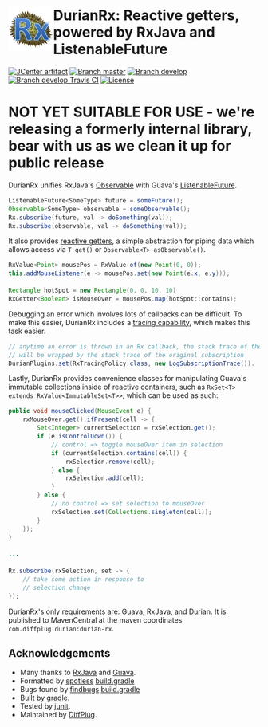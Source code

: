 # <img align="left" src="durian-rx.png"> DurianRx: Reactive getters, powered by RxJava and ListenableFuture

[![JCenter artifact](https://img.shields.io/badge/mavenCentral-com.diffplug.durian%3Adurian--rx-blue.svg)](https://bintray.com/diffplug/opensource/durian-rx/view)
[![Branch master](http://img.shields.io/badge/master-1.0-lightgrey.svg)](https://github.com/diffplug/durian-rx/releases/latest)
[![Branch develop](http://img.shields.io/badge/develop-1.1--SNAPSHOT-lightgrey.svg)](https://github.com/diffplug/durian-rx/tree/develop)
[![Branch develop Travis CI](https://travis-ci.org/diffplug/durian-rx.svg?branch=develop)](https://travis-ci.org/diffplug/durian-rx)
[![License](https://img.shields.io/badge/license-Apache-blue.svg)](https://tldrlegal.com/license/apache-license-2.0-(apache-2.0))

# NOT YET SUITABLE FOR USE - we're releasing a formerly internal library, bear with us as we clean it up for public release

DurianRx unifies RxJava's [Observable](http://reactivex.io/documentation/observable.html) with Guava's [ListenableFuture](https://code.google.com/p/guava-libraries/wiki/ListenableFutureExplained).

```java
ListenableFuture<SomeType> future = someFuture();
Observable<SomeType> observable = someObservable();
Rx.subscribe(future, val -> doSomething(val));
Rx.subscribe(observable, val -> doSomething(val));
```

It also provides [reactive getters](src/com/diffplug/common/rx/RxGetter.java?ts=4), a simple abstraction for piping data which allows access via `T get()` or `Observable<T> asObservable()`.

```java
RxValue<Point> mousePos = RxValue.of(new Point(0, 0));
this.addMouseListener(e -> mousePos.set(new Point(e.x, e.y)));

Rectangle hotSpot = new Rectangle(0, 0, 10, 10)
RxGetter<Boolean> isMouseOver = mousePos.map(hotSpot::contains);
```

Debugging an error which involves lots of callbacks can be difficult.  To make this easier, DurianRx includes a [tracing capability](src/com/diffplug/common/rx/RxTracingPolicy.java?ts=4), which makes this task easier.

```java
// anytime an error is thrown in an Rx callback, the stack trace of the error
// will be wrapped by the stack trace of the original subscription
DurianPlugins.set(RxTracingPolicy.class, new LogSubscriptionTrace()).
```

Lastly, DurianRx provides convenience classes for manipulating Guava's immutable collections inside of reactive containers, such as `RxSet<T> extends RxValue<ImmutableSet<T>>`, which can be used as such:

```java
public void mouseClicked(MouseEvent e) {
	rxMouseOver.get().ifPresent(cell -> {
		Set<Integer> currentSelection = rxSelection.get();
		if (e.isControlDown()) {
			// control => toggle mouseOver item in selection
			if (currentSelection.contains(cell)) {
				rxSelection.remove(cell);
			} else {
				rxSelection.add(cell);
			}
		} else {
			// no control => set selection to mouseOver
			rxSelection.set(Collections.singleton(cell));
		}
	});
}

...

Rx.subscribe(rxSelection, set -> {
	// take some action in response to
	// selection change
});
```

DurianRx's only requirements are: Guava, RxJava, and Durian.  It is published to MavenCentral at the maven coordinates `com.diffplug.durian:durian-rx`.

## Acknowledgements

* Many thanks to [RxJava]() and [Guava]().
* Formatted by [spotless](https://github.com/diffplug/spotless)    [build.gradle](https://github.com/diffplug/durian-rx/blob/develop/build.gradle?ts=4#L70-90)
* Bugs found by [findbugs](http://findbugs.sourceforge.net/)    [build.gradle](https://github.com/diffplug/durian-rx/blob/develop/build.gradle?ts=4#L101-102)
* Built by [gradle](http://gradle.org/).
* Tested by [junit](http://junit.org/).
* Maintained by [DiffPlug](http://www.diffplug.com/).
